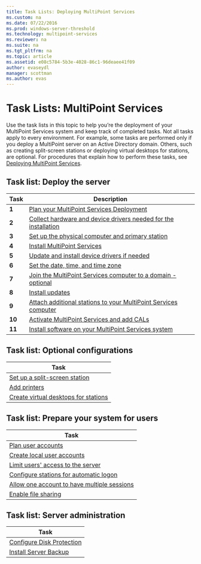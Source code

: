 ```yaml
---
title: Task Lists: Deploying MultiPoint Services
ms.custom: na
ms.date: 07/22/2016
ms.prod: windows-server-threshold
ms.technology: multipoint-services
ms.reviewer: na
ms.suite: na
ms.tgt_pltfrm: na
ms.topic: article
ms.assetid: e08c5784-5b3e-4028-86c1-96deaee41f09
author: evaseydl
manager: scottman
ms.author: evas
---
```

# Task Lists: MultiPoint Services
Use the task lists in this topic to help you’re the deployment of your MultiPoint Services system and keep track of completed tasks. Not all tasks apply to every environment. For example, some tasks are performed only if you deploy a MultiPoint server on an Active Directory domain. Others, such as creating split-screen stations or deploying virtual desktops for stations, are optional. For procedures that explain how to perform these tasks, see [Deploying MultiPoint Services](deploying-multipoint-services.md).  
  
## Task list: Deploy the server  

|Task|Description|  
|--------|---------------|  
|**1**|[Plan your MultiPoint Services Deployment](planning-a-multipoint-services-deployment.md)|  
|**2**|[Collect hardware and device drivers needed for the installation](Collect-hardware-and-device-drivers-needed-for-the-installation.md)|  
|**3**|[Set up the physical computer and primary station](Set-up-the-physical-computer-and-primary-station.md)|  
|**4**|[Install MultiPoint Services](Install-MultiPoint-services.md)|  
|**5**|[Update and install device drivers if needed](Update-and-install-device-drivers-if-needed.md)|  
|**6**|[Set the date, time, and time zone](Set-the-date--time--and-time-zone.md)|  
|**7**|[Join the MultiPoint Services computer to a domain - optional](Join-the-MultiPoint-services-computer-to-a-domain--optional-.md)|  
|**8**|[Install updates](Install-updates.md)|  
|**9**|[Attach additional stations to your MultiPoint Services computer](Attach-additional-stations-to-your-MultiPoint-services-computer.md)|  
|**10**|[Activate MultiPoint Services and add CALs](manage-client-access-licenses-with-multipoint-services.md)|  
|**11**|[Install software on your MultiPoint Services system](Install-software-on-your-MultiPoint-services-system.md)|  
  
## Task list: Optional configurations  
  
|Task|  
|--------|  
|[Set up a split-screen station](Set-up-a-split-screen-station-in-MultiPoint-services.md)|  
|[Add printers](Add-printers.md)|  
|[Create virtual desktops for stations](Create-Windows-10-Enterprise-virtual-desktops-for-stations.md)|  
  
## Task list: Prepare your system for users  
  
|Task|  
|--------|  
|[Plan user accounts](Plan-user-accounts-for-your-MultiPoint-services-environment.md)|  
|[Create local user accounts](Create-local-user-accounts.md)|  
|[Limit users' access to the server](Limit-users--access-to-the-server-in-MultiPoint-services.md)|  
|[Configure stations for automatic logon](Configure-stations-for-automatic-logon.md)|  
|[Allow one account to have multiple sessions](Allow-one-account-to-have-multiple-sessions.md)|  
|[Enable file sharing](Enable-file-sharing-in-MultiPoint-services.md)|  
  
## Task list: Server administration  
  
|Task|  
|--------|  
|[Configure Disk Protection](Configure-Disk-Protection-in-MultiPoint-services.md)|  
|[Install Server Backup](Install-Server-Backup-on-your-MultiPoint-services-computer.md)|